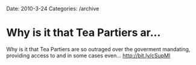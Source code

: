 Date: 2010-3-24
Categories: /archive

# Why is it that Tea Partiers ar...

Why is it that Tea Partiers are so outraged over the goverment mandating, providing access to and in some cases even... <a href="http://bit.ly/cSupMl" rel="nofollow">http://bit.ly/cSupMl</a>
